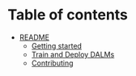# Table of contents

* [README](README.md)
  * [Getting started](readme/getting-started.md)
  * [Train and Deploy DALMs](readme/train-and-deploy-dalms.md)
  * [Contributing](readme/contributing.md)
